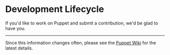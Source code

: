 Development Lifecycle
=====================

If you'd like to work on Puppet and submit a contribution, we'd be glad to have you.

* * *

Since this information changes often, please see the [Puppet Wiki](http://projects.puppetlabs.com/projects/puppet/wiki/Development_Lifecycle) for the latest details.


